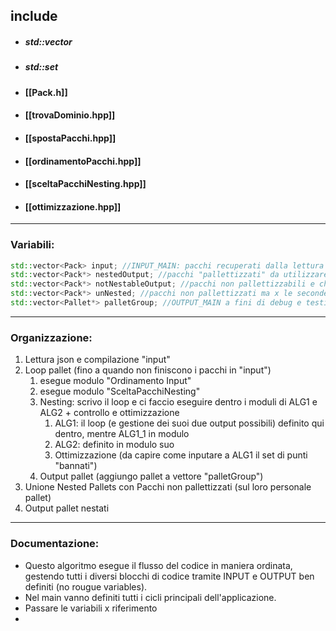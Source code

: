 ## include
- ##### std::vector
- ##### std::set

- #### [[Pack.h]]

- #### [[trovaDominio.hpp]]
- #### [[spostaPacchi.hpp]]
- #### [[ordinamentoPacchi.hpp]]
- #### [[sceltaPacchiNesting.hpp]]
- #### [[ottimizzazione.hpp]]
---
### Variabili:
``` cpp
std::vector<Pack> input; //INPUT_MAIN: pacchi recuperati dalla lettura del fine json
std::vector<Pack*> nestedOutput; //pacchi "pallettizzati" da utilizzare nelle operazioni temporanee sul pallet corrente
std::vector<Pack*> notNestableOutput; //pacchi non pallettizzabili e che vanno messi su un pallet loro singolarmente
std::vector<Pack*> unNested; //pacchi non pallettizzati ma x le seconde iterazioni
std::vector<Pallet*> palletGroup; //OUTPUT_MAIN a fini di debug e testing: da capire come passare in output al resto del progetto i dati
```
---

### Organizzazione: 

1. Lettura json e compilazione "input" 
2. Loop pallet (fino a quando non finiscono i pacchi in "input")
	1. esegue modulo "Ordinamento Input"
	2. esegue modulo "SceltaPacchiNesting"
	3. Nesting: scrivo il loop e ci faccio eseguire dentro i moduli di ALG1 e ALG2 + controllo e ottimizzazione 
		1. ALG1: il loop (e gestione dei suoi due output possibili) definito qui dentro, mentre ALG1_1 in modulo
		2. ALG2: definito in modulo suo
		3. Ottimizzazione (da capire come inputare a ALG1 il set di punti "bannati")
	4. Output pallet (aggiungo pallet a vettore "palletGroup")
3. Unione Nested Pallets con Pacchi non pallettizzati (sul loro personale pallet) 
4. Output pallet nestati
---
### Documentazione: 
* Questo algoritmo esegue il flusso del codice in maniera ordinata, gestendo tutti i diversi blocchi di codice tramite INPUT e OUTPUT ben definiti (no rougue variables).
* Nel main vanno definiti tutti i cicli principali dell'applicazione.
* Passare le variabili x riferimento
* 